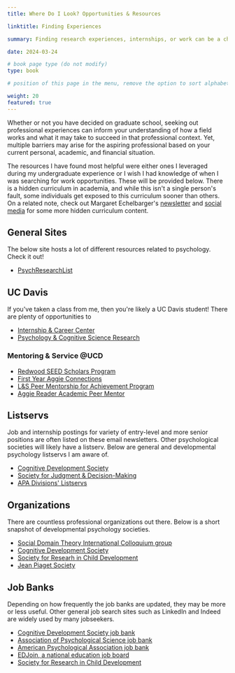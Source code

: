 ```yaml
---
title: Where Do I Look? Opportunities & Resources 

linktitle: Finding Experiences

summary: Finding research experiences, internships, or work can be a challenge, especially when you don't know where to look.

date: 2024-03-24

# book page type (do not modify)
type: book

# position of this page in the menu, remove the option to sort alphabetically.

weight: 20
featured: true
---
```


Whether or not you have decided on graduate school, seeking out professional experiences can inform your understanding of how a field works and what it may take to succeed in that professional context. Yet, multiple barriers may arise for the aspiring professional based on your current personal, academic, and financial situation. 

The resources I have found most helpful were either ones I leveraged during my undergraduate experience or I wish I had knowledge of when I was searching for work opportunities. These will be provided below. There is a hidden curriculum in academia, and while this isn't a single person's fault, some individuals get exposed to this curriculum sooner than others. On a related note, check out Margaret Echelbarger's [newsletter](https://letstalkgradschool.substack.com/) and [social media](https://bsky.app/profile/bskybymidge.bsky.social) for some more hidden curriculum content.

## General Sites

The below site hosts a lot of different resources related to psychology. Check it out!
- [PsychResearchList](https://www.psychresearchlist.com/)

## UC Davis
If you've taken a class from me, then you're likely a UC Davis student! There are plenty of opportunities to 
- [Internship & Career Center](https://icc.ucdavis.edu/) 
- [Psychology & Cognitive Science Research](https://yellowcluster.ucdavis.edu/psc-research)

### Mentoring & Service @UCD

- [Redwood SEED Scholars Program](https://redwoodseed.ucdavis.edu/mentors)
- [First Year Aggie Connections](https://opportunity.ucdavis.edu/programs/aggie-connect/mentors) 
- [L&S Peer Mentorship for Achievement Program](https://lettersandscience.ucdavis.edu/ls-peer-map)
- [Aggie Reader Academic Peer Mentor](https://aggiereader.ucdavis.edu/news/apply-be-peer-mentor)


## Listservs

Job and internship postings for variety of entry-level and more senior positions are often listed on these email newsletters. Other psychological societies will likely have a listserv. Below are general and developmental psychology listservs I am aware of.

- [Cognitive Development Society](https://cogdevsoc.org/listserv/)
- [Society for Judgment & Decision-Making](https://sjdm.org/links.html#mailing)
- [APA Divisions' Listservs](https://www.apa.org/about/division)

## Organizations
There are countless professional organizations out there. Below is a short snapshot of developmental psychology societies. 

- [Social Domain Theory International Colloquium group](https://www.socialdomaintheory.com/)
- [Cognitive Development Society](https://cogdevsoc.org/)
- [Society for Researh in Child Development](https://www.srcd.org/)
- [Jean Piaget Society](https://piaget.org/)

## Job Banks

Depending on how frequently the job banks are updated, they may be more or less useful. Other general job search sites such as LinkedIn and Indeed are widely used by many jobseekers.

- [Cognitive Development Society job bank](https://cogdevsoc.org/job-bank/)
- [Association of Psychological Science job bank](https://jobs.psychologicalscience.org/)
- [American Psychological Association job bank](https://www.apa.org/education-career)
- [EDJoin, a national education job board](https://www.edjoin.org/)
- [Society for Research in Child Development](https://careers.srcd.org/)

<!---
## Finding Work: Rejection, Finances, & Flexibility

## Get Acquainted with Institutional Resources: Programs, Advisors, & Funding

## Seeking Out Others: Networking & Social Media

## Fun Media - pull from dev psych slide

This American Life: Three Miles episode
Speaking of Psychology (APA official)
Hidden Brain
People of Color in Psychology
Moral Science podcast
Quantitude
Presidential Address: Forging a developmental science mission to improve population outcomes and eliminate disparities for young children (Dodge, 2022) - Article


--->
